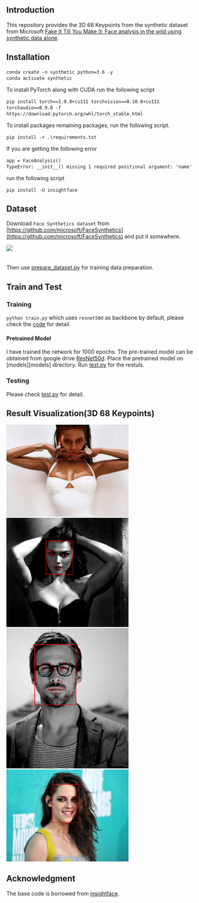## Introduction
This repository provides the 3D 68 Keypoints from the synthetic dataset from Microsoft [Fake It Till You Make It: Face analysis in the wild using synthetic data alone](https://arxiv.org/abs/2109.15102).

## Installation
```
conda create -n synthetic python=3.6 -y
conda activate synthetic 
```

To install PyTorch along with CUDA run the following script
```
pip install torch==1.9.0+cu111 torchvision==0.10.0+cu111 torchaudio==0.9.0 -f https://download.pytorch.org/whl/torch_stable.html
```

To install packages remaining packages, run the following script.
```
pip install -r .\requirements.txt
```

If you are getting the following error 
```
app = FaceAnalysis()
TypeError: __init__() missing 1 required positional argument: 'name'
```
run the following script
```
pip install -U insightface
```

## Dataset
Download `Face Synthetics dataset` from [https://github.com/microsoft/FaceSynthetics](https://github.com/microsoft/FaceSynthetics) and put it somewhere.

<div align="left">
  <img src="https://github.com/microsoft/FaceSynthetics/raw/main/docs/img/dataset_samples_2.jpg" width="640"/>
</div>
<br/>

Then use [prepare_dataset.py](prepare_dataset.py) for training data preparation.


## Train and Test

### Training
`` python train.py `` which uses `resnet50d` as backbone by default, please check the [code](train.py) for detail.

#### Pretrained Model
I have trained the network for 1000 epochs. The pre-trained model can be obtained from google drive
[ResNet50d](https://drive.google.com/file/d/1lglDZypW_1ihWsfCOGS_mNCyaQryAvlb/view?usp=sharing). Place the pretrained model on [models][models] directory. Run [test.py](test.py) for the restuls. 


### Testing
Please check [test.py](test.py) for detail.

## Result Visualization(3D 68 Keypoints)
<div align="left">
  <img src="https://github.com/iamgmujtaba/FaceSynthetics/blob/main/doc/a_indoor_001.png?raw=true" width="320"/>
</div>

<div align="left">
  <img src="https://github.com/iamgmujtaba/FaceSynthetics/blob/main/doc/a_indoor_009.png?raw=true" width="320"/>
</div>

<div align="left">
  <img src="https://github.com/iamgmujtaba/FaceSynthetics/blob/main/doc/a_outdoor_008.png?raw=true" width="320"/>
</div>

<div align="left">
  <img src="https://github.com/iamgmujtaba/FaceSynthetics/blob/main/doc/a_outdoor_010.png?raw=true" width="320"/>
</div>

## Acknowledgment
The base code is borrowed from [insightface](https://github.com/deepinsight/insightface).
